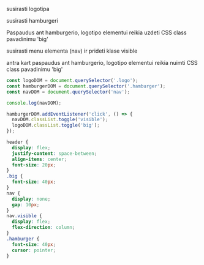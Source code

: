susirasti logotipa

susirasti hamburgeri

Paspaudus ant hamburgerio, logotipo elementui reikia uzdeti CSS class
pavadinimu 'big'

susirasti menu elementa (nav) ir prideti klase visible

antra kart paspaudus ant hamburgerio, logotipo elementui reikia nuimti CSS class
pavadinimu 'big'

```js
const logoDOM = document.querySelector('.logo');
const hamburgerDOM = document.querySelector('.hamburger');
const navDOM = document.querySelector('nav');

console.log(navDOM);

hamburgerDOM.addEventListener('click', () => {
  navDOM.classList.toggle('visible');
  logoDOM.classList.toggle('big');
});
```

```css
header {
  display: flex;
  justify-content: space-between;
  align-items: center;
  font-size: 20px;
}
.big {
  font-size: 40px;
}
nav {
  display: none;
  gap: 10px;
}
nav.visible {
  display: flex;
  flex-direction: column;
}
.hamburger {
  font-size: 40px;
  cursor: pointer;
}
```
